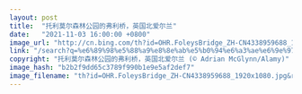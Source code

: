 ```yaml
---
layout: post
title:  "托利莫尔森林公园的弗利桥，英国北爱尔兰"
date:   "2021-11-03 16:00:00 +0800"
image_url: "http://cn.bing.com/th?id=OHR.FoleysBridge_ZH-CN4338959688_1920x1080.jpg&rf=LaDigue_1920x1080.jpg&pid=hp"
link: "/search?q=%e6%89%98%e5%88%a9%e8%8e%ab%e5%b0%94%e6%a3%ae%e6%9e%97%e5%85%ac%e5%9b%ad&form=hpcapt&mkt=zh-cn"
copyright: "托利莫尔森林公园的弗利桥，英国北爱尔兰 (© Adrian McGlynn/Alamy)"
image_hash: "b2b2f9dd65c3789f990b1e9e5af2def7"
image_filename: "th?id=OHR.FoleysBridge_ZH-CN4338959688_1920x1080.jpg&rf=LaDigue_1920x1080.jpg&pid=hp"
---
```

